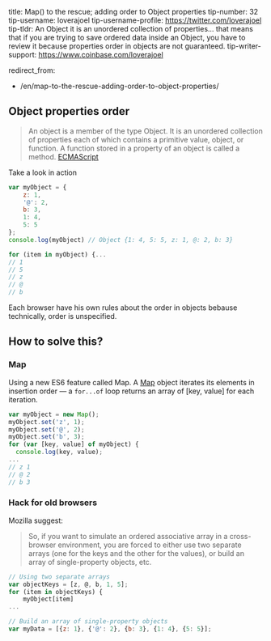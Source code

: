 

title: Map() to the rescue; adding order to Object properties
tip-number: 32
tip-username: loverajoel
tip-username-profile: https://twitter.com/loverajoel
tip-tldr: An Object it is an unordered collection of properties... that means that if you are trying to save ordered data inside an Object, you have to review it because properties order in objects are not guaranteed.
tip-writer-support: https://www.coinbase.com/loverajoel

redirect_from:
  - /en/map-to-the-rescue-adding-order-to-object-properties/



## Object properties order

> An object is a member of the type Object. It is an unordered collection of properties each of which contains a primitive value, object, or function. A function stored in a property of an object is called a method. [ECMAScript](http://www.ecma-international.org/publications/files/ECMA-ST-ARCH/ECMA-262,%203rd%20edition,%20December%201999.pdf)

Take a look in action

```js
var myObject = {
	z: 1,
	'@': 2,
	b: 3,
	1: 4,
	5: 5
};
console.log(myObject) // Object {1: 4, 5: 5, z: 1, @: 2, b: 3}

for (item in myObject) {...
// 1
// 5
// z
// @
// b
```
Each browser have his own rules about the order in objects bebause technically, order is unspecified.

## How to solve this?

### Map

Using a new ES6 feature called Map. A [Map](https://developer.mozilla.org/en-US/docs/Web/JavaScript/Reference/Global_Objects/Map) object iterates its elements in insertion order — a `for...of` loop returns an array of [key, value] for each iteration. 

```js
var myObject = new Map();
myObject.set('z', 1);
myObject.set('@', 2);
myObject.set('b', 3);
for (var [key, value] of myObject) {
  console.log(key, value);
...
// z 1
// @ 2
// b 3
```

### Hack for old browsers

Mozilla suggest:
> So, if you want to simulate an ordered associative array in a cross-browser environment, you are forced to either use two separate arrays (one for the keys and the other for the values), or build an array of single-property objects, etc.

```js
// Using two separate arrays
var objectKeys = [z, @, b, 1, 5];
for (item in objectKeys) {
	myObject[item]
...

// Build an array of single-property objects
var myData = [{z: 1}, {'@': 2}, {b: 3}, {1: 4}, {5: 5}];
```
